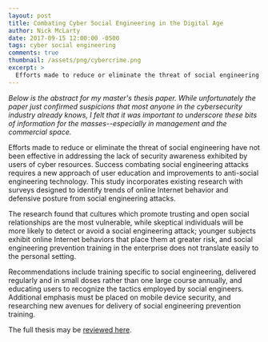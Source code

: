 ```yaml
---
layout: post
title: Combating Cyber Social Engineering in the Digital Age
author: Nick McLarty
date: 2017-09-15 12:00:00 -0500
tags: cyber social engineering
comments: true
thumbnail: /assets/png/cybercrime.png
excerpt: >
  Efforts made to reduce or eliminate the threat of social engineering have not been effective in addressing the lack of security awareness exhibited by users of cyber resources.  Success combating social engineering attacks requires a new approach of user education and improvements to anti-social engineering technology.  This study incorporates existing research with surveys designed to identify trends of online Internet behavior and defensive posture from social engineering attacks.
---
```


_Below is the abstract for my master's thesis paper.  While unfortunately the paper just confirmed suspicions that most anyone in the cybersecurity industry already knows, I felt that it was important to underscore these bits of information for the masses--especially in management and the commercial space._

Efforts made to reduce or eliminate the threat of social engineering have not been effective in addressing the lack of security awareness exhibited by users of cyber resources.  Success combating social engineering attacks requires a new approach of user education and improvements to anti-social engineering technology.  This study incorporates existing research with surveys designed to identify trends of online Internet behavior and defensive posture from social engineering attacks.  

The research found that cultures which promote trusting and open social relationships are the most vulnerable, while skeptical individuals will be more likely to detect or avoid a social engineering attack; younger subjects exhibit online Internet behaviors that place them at greater risk, and social engineering prevention training in the enterprise does not translate easily to the personal setting.  

Recommendations include training specific to social engineering, delivered regularly and in small doses rather than one large course annually, and educating users to recognize the tactics employed by social engineers.  Additional emphasis must be placed on mobile device security, and researching new avenues for delivery of social engineering prevention training.

The full thesis may be [reviewed here](/assets/pdf/thesis_final.pdf).
